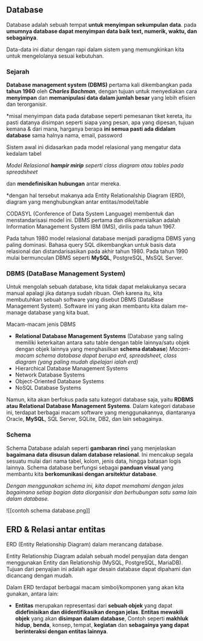 ## Database
Database adalah sebuah tempat **untuk menyimpan sekumpulan data**.
pada **umumnya database dapat menyimpan data baik text, numerik, waktu, dan sebagainya**. 

Data-data ini diatur dengan rapi dalam sistem yang memungkinkan kita untuk mengelolanya sesuai kebutuhan.
### Sejarah
**Database management system (DBMS)** pertama kali dikembangkan pada **tahun 1960** oleh ***Charles Bachman***, 
dengan tujuan untuk menyediakan cara **menyimpan** dan **memanipulasi data dalam jumlah besar** yang lebih efisien dan terorganisir.

*misal menyimpan data pada database seperti pemesanan tiket kereta, 
itu pasti datanya disimpan seperti siapa yang pesan, apa yang dipesan, tujuan kemana & dari mana, harganya berapa **ini semua pasti ada didalam database** sama halnya nama, email, password

Sistem awal ini didasarkan pada model relasional yang mengatur data kedalam tabel

*Model Relasional **hampir mirip** seperti class diagram atau tables pada spreadsheet*

dan **mendefinisikan hubungan** antar mereka. 

*dengan hal tersebut makanya ada Entity Relationalship Diagram (ERD), diagram yang menghubungkan antar entitas/model/table

CODASYL (Conference of Data System Language) membentuk dan menstandarisasi model ini. 
DBMS pertama dan dikomersialkan adalah Information Management System IBM (IMS), dirilis pada tahun 1967.

Pada tahun 1980 model relasional database menjadi paradigma DBMS yang paling dominasi. Bahasa query SQL dikembangkan untuk basis data relasional dan distandarisasikan pada akhir tahun 1980. Pada tahun 1990 mulai bermunculan DBMS seperti **MySQL**, PostgreSQL, MsSQL Server.

### DBMS (DataBase Management System)
Untuk mengolah sebuah database, kita tidak dapat melakukanya secara manual apalagi jika datanya sudah ribuan. 
Oleh karena itu, kita membutuhkan sebuah software yang disebut DBMS (DataBase Management System). Software ini yang akan membantu kita dalam me-manage database yang kita buat.

Macam-macam jenis DBMS
- **Relational Database Management Systems** (Database yang saling memiliki keterkaitan antara satu table dengan table lainnya/satu objek dengan objek lainnya yang menghasilkan **schema database**)
	*Macam-macam schema database dapat berupa erd, spreadsheet, class diagram (yang paling mudah dipelajari ialah erd)*
- Hierarchical Database Management Systems
- Network Database Systems
- Object-Oriented Database Systems
- NoSQL Database Systems

Namun, kita akan berfokus pada satu kategori database saja, yaitu **RDBMS atau**
**Relational Database Management Systems**. Dalam kategori database ini, terdapat berbagai macam software yang menggunakannya, diantaranya Oracle, **MySQL**, SQL Server, SQLite, DB2, dan lain sebagainya.
### Schema
Schema Database adalah seperti **gambaran rinci** yang menjelaskan **bagaimana data**
**disusun dalam database relasional**. Ini mencakup segala sesuatu mulai dari nama tabel, kolom, jenis data, hingga batasan logis lainnya. 
Schema database berfungsi sebagai **panduan visual** yang membantu kita **berkomunikasi dengan arsitektur database**.

*Dengan menggunakan schema ini, kita dapat memahami dengan jelas bagaimana setiap bagian data diorganisir dan berhubungan satu sama lain dalam database.*

![[contoh schema database.png]]
## ERD & Relasi antar entitas
ERD (Entity Relationship Diagram) dalam merancang database.

Entity Relationship Diagram adalah sebuah model penyajian data dengan
menggunakan Entity dan Relationship (MySQL, PostgreSQL, MariaDB).
Tujuan dari penyajian ini adalah agar desain database dapat dipahami dan dicancang dengan mudah. 

Dalam ERD terdapat berbagai macam simbol/komponen yang akan kita gunakan, antara
lain:

- **Entitas** merupakan representasi dari **sebuah objek** yang dapat **didefinisikan dan diidentifikasikan dengan jelas**. 
	**Entitas mewakili objek** yang akan **disimpan dalam database**, 
	Contoh seperti **makhluk hidup**, **benda**, konsep, tempat, **kegiatan** dan **sebagainya yang dapat berinteraksi dengan entitas lainnya**.